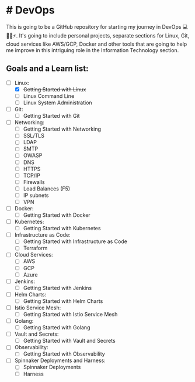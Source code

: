 <!DOCTYPE html>
<html lang="en">
<head>
  <meta charset="UTF-8">
  <h1> # DevOps </h1>
This is going to be a GitHub repository for starting my journey in DevOps 💻👨‍💻⚡. It's going to include personal projects, separate sections for Linux, Git, cloud services like AWS/GCP, Docker and other tools that are going to help me improve in this intriguing role in the Information Technology section.
</head>
<body>

<h2> Goals and a Learn list: </h2>
<div>

- [ ] Linux:
  - [x] ~~Getting Started with Linux~~
  - [ ] Linux Command Line
  - [ ] Linux System Administration
- [ ] Git:
  - [ ] Getting Started with Git
- [ ] Networking:
  - [ ] Getting Started with Networking
  - [ ] SSL/TLS
  - [ ] LDAP
  - [ ] SMTP
  - [ ] OWASP
  - [ ] DNS
  - [ ] HTTPS
  - [ ] TCP/IP
  - [ ] Firewalls
  - [ ] Load Balances (F5)
  - [ ] IP subnets
  - [ ] VPN
- [ ] Docker:
  - [ ] Getting Started with Docker
- [ ] Kubernetes:
  - [ ] Getting Started with Kubernetes
- [ ] Infrastructure as Code:
  - [ ] Getting Started with Infrastructure as Code
  - [ ] Terraform
- [ ] Cloud Services:
  - [ ] AWS
  - [ ] GCP
  - [ ] Azure
- [ ] Jenkins:
  - [ ] Getting Started with Jenkins
- [ ] Helm Charts:
  - [ ] Getting Started with Helm Charts
- [ ] Istio Service Mesh:
  - [ ] Getting Started with Istio Service Mesh
- [ ] Golang:
  - [ ] Getting Started with Golang
- [ ] Vault and Secrets:
  - [ ] Getting Started with Vault and Secrets
- [ ] Observability:
  - [ ] Getting Started with Observability
- [ ] Spinnaker Deployments and Harness:
  - [ ] Spinnaker Deployments
  - [ ] Harness
</div>
</body>
</html>
